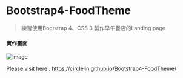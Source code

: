 # Bootstrap4-FoodTheme
>  練習使用Bootstrap 4、CSS 3 製作早午餐店的Landing page

#### 實作畫面
![image](https://github.com/CircleLin/Course_GraphQL/blob/master/demo.PNG)

Please visit here : https://circlelin.github.io/Bootstrap4-FoodTheme/
